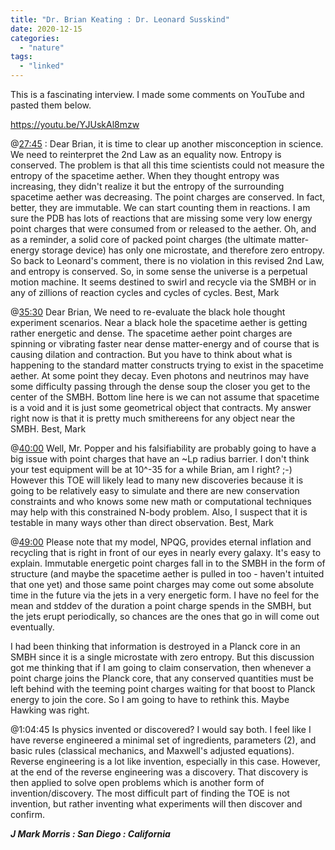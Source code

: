 ```yaml
---
title: "Dr. Brian Keating : Dr. Leonard Susskind"
date: 2020-12-15
categories: 
  - "nature"
tags: 
  - "linked"
---
```


This is a fascinating interview. I made some comments on YouTube and pasted them below.

https://youtu.be/YJUskAl8mzw

@[27:45](https://www.youtube.com/watch?v=YJUskAl8mzw&list=WL&t=1665s) : Dear Brian, it is time to clear up another misconception in science. We need to reinterpret the 2nd Law as an equality now. Entropy is conserved. The problem is that all this time scientists could not measure the entropy of the spacetime aether. When they thought entropy was increasing, they didn't realize it but the entropy of the surrounding spacetime aether was decreasing. The point charges are conserved. In fact, better, they are immutable. We can start counting them in reactions. I am sure the PDB has lots of reactions that are missing some very low energy point charges that were consumed from or released to the aether. Oh, and as a reminder, a solid core of packed point charges (the ultimate matter-energy storage device) has only one microstate, and therefore zero entropy. So back to Leonard's comment, there is no violation in this revised 2nd Law, and entropy is conserved. So, in some sense the universe is a perpetual motion machine. It seems destined to swirl and recycle via the SMBH or in any of zillions of reaction cycles and cycles of cycles. Best, Mark

@[35:30](https://www.youtube.com/watch?v=YJUskAl8mzw&list=WL&t=2130s) Dear Brian, We need to re-evaluate the black hole thought experiment scenarios. Near a black hole the spacetime aether is getting rather energetic and dense. The spacetime aether point charges are spinning or vibrating faster near dense matter-energy and of course that is causing dilation and contraction. But you have to think about what is happening to the standard matter constructs trying to exist in the spacetime aether. At some point they decay. Even photons and neutrinos may have some difficulty passing through the dense soup the closer you get to the center of the SMBH. Bottom line here is we can not assume that spacetime is a void and it is just some geometrical object that contracts. My answer right now is that it is pretty much smithereens for any object near the SMBH. Best, Mark

@[40:00](https://www.youtube.com/watch?v=YJUskAl8mzw&list=WL&t=2400s) Well, Mr. Popper and his falsifiability are probably going to have a big issue with point charges that have an ~Lp radius barrier. I don't think your test equipment will be at 10^-35 for a while Brian, am I right? ;-) However this TOE will likely lead to many new discoveries because it is going to be relatively easy to simulate and there are new conservation constraints and who knows some new math or computational techniques may help with this constrained N-body problem. Also, I suspect that it is testable in many ways other than direct observation. Best, Mark

@[49:00](https://www.youtube.com/watch?v=YJUskAl8mzw&list=WL&t=2940s) Please note that my model, NPQG, provides eternal inflation and recycling that is right in front of our eyes in nearly every galaxy. It's easy to explain. Immutable energetic point charges fall in to the SMBH in the form of structure (and maybe the spacetime aether is pulled in too - haven't intuited that one yet) and those same point charges may come out some absolute time in the future via the jets in a very energetic form. I have no feel for the mean and stddev of the duration a point charge spends in the SMBH, but the jets erupt periodically, so chances are the ones that go in will come out eventually.

I had been thinking that information is destroyed in a Planck core in an SMBH since it is a single microstate with zero entropy. But this discussion got me thinking that if I am going to claim conservation, then whenever a point charge joins the Planck core, that any conserved quantities must be left behind with the teeming point charges waiting for that boost to Planck energy to join the core. So I am going to have to rethink this. Maybe Hawking was right.

@1:04:45 Is physics invented or discovered? I would say both. I feel like I have reverse engineered a minimal set of ingredients, parameters (2), and basic rules (classical mechanics, and Maxwell's adjusted equations). Reverse engineering is a lot like invention, especially in this case. However, at the end of the reverse engineering was a discovery. That discovery is then applied to solve open problems which is another form of invention/discovery. The most difficult part of finding the TOE is not invention, but rather inventing what experiments will then discover and confirm.

**_J Mark Morris : San Diego : California_**
